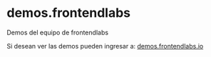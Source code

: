 # demos.frontendlabs
Demos del equipo de frontendlabs

Si desean ver las demos pueden ingresar a: [demos.frontendlabs.io](http://demos.frontendlabs.io)
